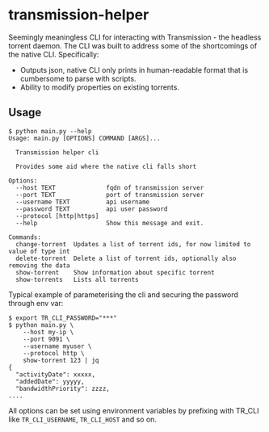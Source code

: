 # transmission-helper

Seemingly meaningless CLI for interacting with Transmission - the headless torrent daemon. The CLI was built to address some of the shortcomings of the native CLI. Specifically:

* Outputs json, native CLI only prints in human-readable format that is cumbersome to parse with scripts.
* Ability to modify properties on existing torrents.

## Usage

```commandline
$ python main.py --help
Usage: main.py [OPTIONS] COMMAND [ARGS]...

  Transmission helper cli

  Provides some aid where the native cli falls short

Options:
  --host TEXT              fqdn of transmission server
  --port TEXT              port of transmission server
  --username TEXT          api username
  --password TEXT          api user password
  --protocol [http|https]
  --help                   Show this message and exit.

Commands:
  change-torrent  Updates a list of torrent ids, for now limited to value of type int
  delete-torrent  Delete a list of torrent ids, optionally also removing the data
  show-torrent    Show information about specific torrent
  show-torrents   Lists all torrents
```

Typical example of parameterising the cli and securing the password through env var:

```commandline
$ export TR_CLI_PASSWORD="***"
$ python main.py \
    --host my-ip \
    --port 9091 \
    --username myuser \
    --protocol http \
    show-torrent 123 | jq
{
  "activityDate": xxxxx,
  "addedDate": yyyyy,
  "bandwidthPriority": zzzz,
....
```

All options can be set using environment variables by prefixing with TR_CLI like `TR_CLI_USERNAME`, `TR_CLI_HOST` and so on.
